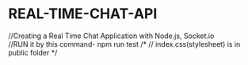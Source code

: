 # REAL-TIME-CHAT-API
//Creating a Real Time Chat Application with Node.js, Socket.io     
//RUN  it by this command- npm run test
/*
// index.css(stylesheet) is in public folder
*/
